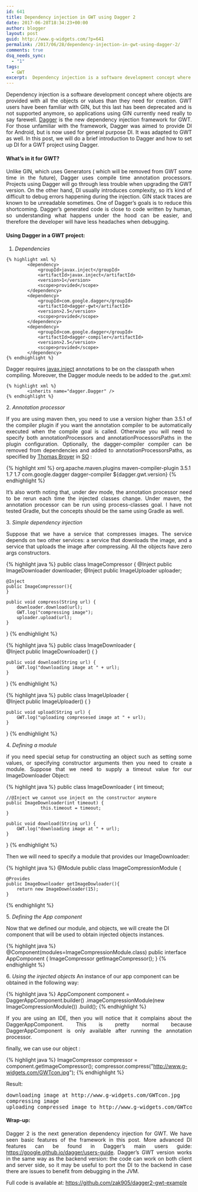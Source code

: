 ```yaml
---
id: 641
title: Dependency injection in GWT using Dagger 2
date: 2017-06-28T18:34:23+00:00
author: blogger
layout: post
guid: http://www.g-widgets.com/?p=641
permalink: /2017/06/28/dependency-injection-in-gwt-using-dagger-2/
comments: true
dsq_needs_sync:
  - "1"
tags:
  - GWT
excerpt:  Dependency injection is a software development concept where objects are provided with all the objects or values than they need for creation. GWT users have been familiar with GIN, but this last has been deprecated and is not supported anymore, so applications using GIN currently need really to say farewell...
---
```

<p style="text-align:justify">
  Dependency injection is a software development concept where objects are provided with all the objects or values than they need for creation. GWT users have been familiar with GIN, but this last has been deprecated and is not supported anymore, so applications using GIN currently need really to say farewell. <a href="https://google.github.io/dagger/">Dagger</a> is the new dependency injection framework for GWT. For those unfamiliar with the framework, Dagger was aimed to provide DI for Android, but is now used for general purpose DI. It was adapted to GWT as well. In this post, we will do a brief introduction to Dagger and how to set up DI for a GWT project using Dagger.
</p>

####  **What&#8217;s in it for GWT?** 

<p style="text-align:justify">
  Unlike GIN, which uses Generators ( which will be removed from GWT some time in the future), Dagger uses compile time annotation processors. Projects using Dagger will go through less trouble when upgrading the GWT version. On the other hand, DI usually introduces complexity, so it&#8217;s kind of difficult to debug errors happening during the injection. GIN stack traces are known to be unreadable sometimes. One of Dagger&#8217;s goals is to reduce this shortcoming. Dagger&#8217;s generated code is close to code written by human, so understanding what happens under the hood can be easier, and therefore the developer will have less headaches when debugging.
</p>

#### **Using Dagger in a GWT project:**

  1. _Dependencies_ 
   
	{% highlight xml %}
			<dependency>
				<groupId>javax.inject</groupId>
				<artifactId>javax.inject</artifactId>
				<version>1</version>
				<scope>provided</scope>
			</dependency>
			<dependency>
				<groupId>com.google.dagger</groupId>
				<artifactId>dagger-gwt</artifactId>
				<version>2.5</version>
				<scope>provided</scope>
			</dependency>
			<dependency>
				<groupId>com.google.dagger</groupId>
				<artifactId>dagger-compiler</artifactId>
				<version>2.5</version>
				<scope>provided</scope>
			</dependency>
	{% endhighlight %}
			
Dagger requires [javax.inject](http://docs.oracle.com/javaee/6/api/javax/inject/package-summary.html) annotations to be on the classpath when compiling. Moreover, the Dagger module needs to be added to the .gwt.xml:
    
	{% highlight xml %}
			<inherits name="dagger.Dagger" />
	{% endhighlight %}

  <span>2.</span> _Annotation processor_
<p style="text-align:justify">
  If you are using maven then, you need to use a version higher than 3.5.1 of the compiler plugin if you want the annotation compiler to be automatically executed when the compile goal is called. Otherwise you will need to specify both annotationProcessors and annotationProcessorsPaths in the plugin configuration. Optionally, the dagger-compiler compiler can be removed from dependencies and added to annotationProcessorsPaths, as specified by <a href="https://twitter.com/tbroyer">Thomas Broyer</a> in <a href="https://stackoverflow.com/questions/37255294/how-to-integrate-dagger2-in-gwt-application">SO</a> :
</p>

{% highlight xml %}
  <plugin>
    <groupId>org.apache.maven.plugins</groupId>
    <artifactId>maven-compiler-plugin</artifactId>
    <version>3.5.1</version>
    <configuration>
        <source>1.7</source>
        <target>1.7</target>
        <annotationProcessorPaths>
            <path>
                <groupId>com.google.dagger</groupId>
                <artifactId>dagger-compiler</artifactId>
                <version>${dagger.gwt.version}</version>
            </path>
        </annotationProcessorPaths>
    </configuration>
</plugin>
{% endhighlight %}

<p style="text-align:justify">
  It&#8217;s also worth noting that, under dev mode, the annotation processor need to be rerun each time the injected classes change. Under maven, the annotation processor can be run using process-classes goal. I have not tested Gradle, but the concepts should be the same using Gradle as well.
</p>

  <span>3.</span> _Simple dependency injection_
<p style="text-align:justify">
  Suppose that we have a service that compresses images. The service depends on two other services: a service that downloads the image, and a service that uploads the image after compressing. All the objects have zero args constructors.
</p>

{% highlight java  %}
 public class ImageCompressor {
	@Inject public ImageDownloader downloader;
	@Inject public ImageUploader uploader;
	
	@Inject
	public ImageCompressor(){	
	}
	
	public void compress(String url) {
		downloader.download(url);
		GWT.log("compressing image");
		uploader.upload(url);
	}
}
{% endhighlight %}

{% highlight java  %}
public class ImageDownloader {	
	@Inject
	public ImageDownloader() {
	}

	public void download(String url) {
		GWT.log("downloading image at " + url);
	}
}
{% endhighlight %}

{% highlight java  %}
public class ImageUploader {	
	@Inject
	public ImageUploader() {
	}

	public void upload(String url) {
		GWT.log("uploading compresesed image at " + url);
	}
}
{% endhighlight %}

  <span>4.</span> _Defining a module_
<p style="text-align:justify">
  if you need special setup for constructing an object such as setting some values, or specifying constructor arguments then you need to create a module. Suppose that we need to supply a timeout value for our ImageDownloader Object:
</p>

{% highlight java  %}
public class ImageDownloader {
       int timeout;
	
	//@Inject we cannot use inject on the constructor anymore
	public ImageDownloader(int timeout) {
                 this.timeout = timeout;
	}

	public void download(String url) {
		GWT.log("downloading image at " + url);
	}	
}
{% endhighlight %}

Then we will need to specify a module that provides our ImageDownloader:

{% highlight java  %}
@Module
public class ImageCompressionModule {

	@Provides
	public ImageDownloader getImageDowloader(){
		return new ImageDownloader(15);
	}
{% endhighlight %}

  <span>5.</span> _Defining the App component_


Now that we defined our module, and objects, we will create the DI component that will be used to obtain injected objects instances. 

{% highlight java %}
@Component(modules=ImageCompressionModule.class)
public interface AppComponent {
	ImageCompressor getImageCompressor();
}
{% endhighlight %}

  <span>6.</span> _Using the injected objects_
An instance of our app component can be obtained in the following way:

{% highlight java  %}
               AppComponent component = DaggerAppComponent.builder()
               .imageCompressionModule(new ImageCompressionModule())
               .build();
{% endhighlight %}

<p style="text-align:justify">
  If you are using an IDE, then you will notice that it complains about the DaggerAppComponent. This is pretty normal because DaggerAppComponent is only available after running the annotation processor.
</p>

finally, we can use our object : 

{% highlight java %}
       ImageCompressor compressor = component.getImageCompressor();
       compressor.compress("http://www.g-widgets.com/GWTcon.jpg");
{% endhighlight %}

Result:

<pre>
downloading image at http://www.g-widgets.com/GWTcon.jpg
compressing image
uploading compressed image to http://www.g-widgets.com/GWTcon.jpg
</pre>

####  **Wrap-up:** 

<p style="text-align:justify">
  Dagger 2 is the next generation dependency injection for GWT. We have seen basic features of the framework in this post. More advanced DI features can be found in Dagger&#8217;s main users guide: <a href="https://google.github.io/dagger/users-guide">https://google.github.io/dagger/users-guide</a>. Dagger&#8217;s GWT version works in the same way as the backend version: the code can work on both client and server side, so it may be useful to port the DI to the backend in case there are issues to benefit from debugging in the JVM.
</p>

Full code is available at: <https://github.com/zak905/dagger2-gwt-example>